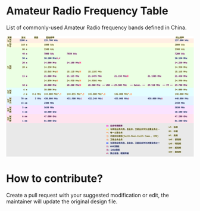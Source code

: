 # Amateur Radio Frequency Table
List of commonly-used Amateur Radio frequency bands defined in China.

![Frequency table](./freq_table.png)


# How to contribute?
Create a pull request with your suggested modification or edit, the maintainer will update the original design file.
